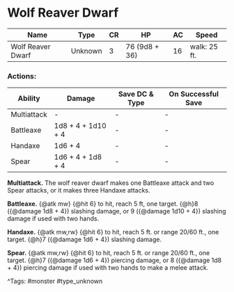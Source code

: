 # Wolf Reaver Dwarf

| Name | Type | CR | HP | AC | Speed |
|------|------|----|----|----|-------|
| Wolf Reaver Dwarf | Unknown | 3 | 76 (9d8 + 36) | 16 | walk: 25 ft. |

### Actions:

| Ability | Damage | Save DC & Type | On Successful Save |
|---------|--------|----------------|--------------------|
| Multiattack | - | - | - |
| Battleaxe | 1d8 + 4 + 1d10 + 4 | - | - |
| Handaxe | 1d6 + 4 | - | - |
| Spear | 1d6 + 4 + 1d8 + 4 | - | - |


**Multiattack.** The wolf reaver dwarf makes one Battleaxe attack and two Spear attacks, or it makes three Handaxe attacks.

**Battleaxe.** {@atk mw} {@hit 6} to hit, reach 5 ft, one target. {@h}8 ({@damage 1d8 + 4}) slashing damage, or 9 ({@damage 1d10 + 4}) slashing damage if used with two hands.

**Handaxe.** {@atk mw,rw} {@hit 6} to hit, reach 5 ft. or range 20/60 ft., one target. {@h}7 ({@damage 1d6 + 4}) slashing damage.

**Spear.** {@atk mw,rw} {@hit 6} to hit, reach 5 ft. or range 20/60 ft., one target. {@h}7 ({@damage 1d6 + 4}) piercing damage, or 8 ({@damage 1d8 + 4}) piercing damage if used with two hands to make a melee attack.

^Tags: #monster #type_unknown
